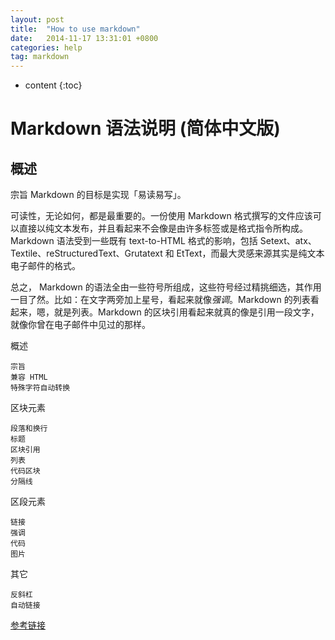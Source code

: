 ```yaml
---
layout: post
title:  "How to use markdown"
date:   2014-11-17 13:31:01 +0800
categories: help
tag: markdown
---
```

* content
{:toc}

Markdown 语法说明 (简体中文版)
===================

概述
-------------------

宗旨
Markdown 的目标是实现「易读易写」。

可读性，无论如何，都是最重要的。一份使用 Markdown 格式撰写的文件应该可以直接以纯文本发布，并且看起来不会像是由许多标签或是格式指令所构成。Markdown 语法受到一些既有 text-to-HTML 格式的影响，包括 Setext、atx、Textile、reStructuredText、Grutatext 和 EtText，而最大灵感来源其实是纯文本电子邮件的格式。

总之， Markdown 的语法全由一些符号所组成，这些符号经过精挑细选，其作用一目了然。比如：在文字两旁加上星号，看起来就像*强调*。Markdown 的列表看起来，嗯，就是列表。Markdown 的区块引用看起来就真的像是引用一段文字，就像你曾在电子邮件中见过的那样。

概述

	宗旨
	兼容 HTML
	特殊字符自动转换
	
区块元素

	段落和换行
	标题
	区块引用
	列表
	代码区块
	分隔线
	
区段元素

	链接
	强调
	代码
	图片
	
其它

	反斜杠
	自动链接


[参考链接](http://www.appinn.com/markdown/ "Title")